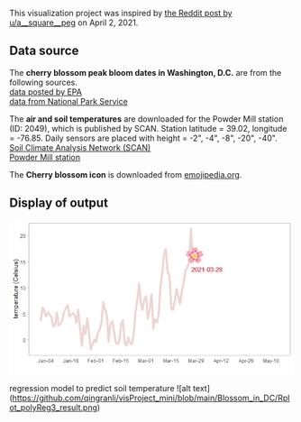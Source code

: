 This visualization project was inspired by [the Reddit post by u/a__square__peg](https://www.reddit.com/r/dataisbeautiful/comments/miihce/oc_explaining_peak_cherry_blossom_with_warming/) on April 2, 2021. 

## Data source

The __cherry blossom peak bloom dates in Washington, D.C.__ are from the following sources.  
[data posted by EPA](https://www.epa.gov/climate-indicators/cherry-blossoms#tab-4)  
[data from National Park Service](https://www.nps.gov/subjects/cherryblossom/bloom-watch.htm)

The __air and soil temperatures__ are downloaded for the Powder Mill station (ID: 2049), which is published by SCAN. Station latitude = 39.02, longitude = -76.85. Daily sensors are placed with height = -2", -4", -8", -20", -40".  
[Soil Climate Analysis Network (SCAN)](https://www.wcc.nrcs.usda.gov/scan/)  
[Powder Mill station](https://wcc.sc.egov.usda.gov/nwcc/site?sitenum=2049)

The __Cherry blossom icon__ is downloaded from [emojipedia.org](https://emojipedia.org/twitter/twemoji-1.0/cherry-blossom/).


## Display of output
![alt text](https://github.com/qingranli/visProject_mini/blob/main/Blossom_in_DC/Rplot_2021_peak.png)

regression model to predict soil temperature
![alt text]
(https://github.com/qingranli/visProject_mini/blob/main/Blossom_in_DC/Rplot_polyReg3_result.png)